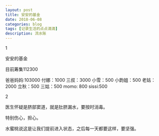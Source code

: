 ```yaml
---
layout: post
title: 安安的基金
date: 2018-06-08
categories: blog
tags: [记录生活的点点滴滴]
description: 流水账
---
```


1 

安安的基金

目前筹集112300

爸爸妈妈:103000
付娜：1000
三叔：3000
小雪：500
小韵姐：500
老姑：2000
立秋：500
三姑：500
momo: 800
sissi:500

2

医生怀疑是脐部窦道，就是肚脐漏水，要按时消毒。

特别伤心，担心。

水蜜桃说这是让我们提前进入状态，之后每一天都要这样，要坚强。